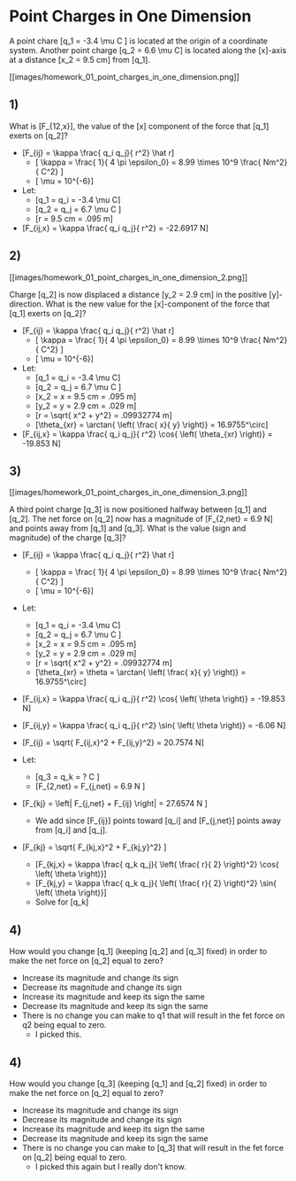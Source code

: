 # Point Charges in One Dimension

A point chare \[q_1 = -3.4 \mu C \] is located at the origin of a coordinate system.
Another point charge \[q_2 = 6.6 \mu C\] is located along the \[x\]-axis at a distance
\[x_2 = 9.5 cm\] from \[q_1\].

[[images/homework_01_point_charges_in_one_dimension.png]]

## 1)

What is \[F_{12,x}\], the value of the \[x\] component of the force that \[q_1\] exerts on \[q_2\]?

* \[F_{ij} = \kappa \frac{ q_i q_j}{ r^2} \hat r\]
  * \[ \kappa = \frac{ 1}{ 4 \pi \epsilon_0} = 8.99 \times 10^9 \frac{ Nm^2}{ C^2} \]
  * \[ \mu = 10^{-6}\]
* Let:
  * \[q_1 = q_i = -3.4 \mu C\]
  * \[q_2 = q_j = 6.7 \mu C \]
  * \[r = 9.5 cm = .095 m\]
* \[F_{ij,x} = \kappa \frac{ q_i q_j}{ r^2} = -22.6917 N\]

## 2)

[[images/homework_01_point_charges_in_one_dimension_2.png]]

Charge \[q_2\] is now displaced a distance \[y_2 = 2.9 cm\] in the positive \[y\]-direction. What is 
the new value for the \[x\]-component of the force that \[q_1\] exerts on \[q_2\]?

* \[F_{ij} = \kappa \frac{ q_i q_j}{ r^2} \hat r\]
  * \[ \kappa = \frac{ 1}{ 4 \pi \epsilon_0} = 8.99 \times 10^9 \frac{ Nm^2}{ C^2} \]
  * \[ \mu = 10^{-6}\]
* Let:
  * \[q_1 = q_i = -3.4 \mu C\]
  * \[q_2 = q_j = 6.7 \mu C \]
  * \[x_2 = x = 9.5 cm = .095 m\]
  * \[y_2 = y = 2.9 cm = .029 m\]
  * \[r = \sqrt{ x^2 + y^2} = .09932774 m\]
  * \[\theta_{xr} = \arctan{ \left( \frac{ x}{ y} \right)} = 16.9755^\circ\]
* \[F_{ij,x} = \kappa \frac{ q_i q_j}{ r^2} \cos{ \left( \theta_{xr} \right)} = -19.853 N\]

## 3)

[[images/homework_01_point_charges_in_one_dimension_3.png]]

A third point charge \[q_3\] is now positioned halfway between \[q_1\] and \[q_2\]. The net force 
on \[q_2\] now has a magnitude of \[F_{2,net} = 6.9 N\] and points away from \[q_1\] and \[q_3\]. What is the value 
(sign and magnitude) of the charge \[q_3\]?

* \[F_{ij} = \kappa \frac{ q_i q_j}{ r^2} \hat r\]
  * \[ \kappa = \frac{ 1}{ 4 \pi \epsilon_0} = 8.99 \times 10^9 \frac{ Nm^2}{ C^2} \]
  * \[ \mu = 10^{-6}\]
* Let:
  * \[q_1 = q_i = -3.4 \mu C\]
  * \[q_2 = q_j = 6.7 \mu C \]
  * \[x_2 = x = 9.5 cm = .095 m\]
  * \[y_2 = y = 2.9 cm = .029 m\]
  * \[r = \sqrt{ x^2 + y^2} = .09932774 m\]
  * \[\theta_{xr} = \theta = \arctan{ \left( \frac{ x}{ y} \right)} = 16.9755^\circ\]
* \[F_{ij,x} = \kappa \frac{ q_i q_j}{ r^2} \cos{ \left( \theta \right)} = -19.853 N\]
* \[F_{ij,y} = \kappa \frac{ q_i q_j}{ r^2} \sin{ \left( \theta \right)} = -6.06 N\]
* \[F_{ij} = \sqrt{ F_{ij,x}^2 + F_{ij,y}^2} = 20.7574 N\]

* Let:
  * \[q_3 = q_k = ? C \]
  * \[F_{2,net} = F_{j,net} = 6.9 N \]
* \[F_{kj} = \left| F_{j,net} + F_{ij} \right| = 27.6574 N \]
  * We add since \[F_{ij}\] points toward \[q_i\] and \[F_{j,net}\] points away from \[q_i\] and \[q_j\].

* \[F_{kj} = \sqrt{ F_{kj,x}^2 + F_{kj,y}^2} \]
  * \[F_{kj,x} = \kappa \frac{ q_k q_j}{ \left( \frac{ r}{ 2} \right)^2} \cos{ \left( \theta \right)}\]
  * \[F_{kj,y} = \kappa \frac{ q_k q_j}{ \left( \frac{ r}{ 2} \right)^2} \sin{ \left( \theta \right)}\]
  * Solve for \[q_k\]

## 4)

How would you change \[q_1\] (keeping \[q_2\] and \[q_3\] fixed) in order to make the net force on \[q_2\] equal to zero?
* Increase its magnitude and change its sign
* Decrease its magnitude and change its sign
* Increase its magnitude and keep its sign the same
* Decrease its magnitude and keep its sign the same
* There is no change you can make to q1 that will result in the fet force on q2 being equal to zero.
  * I picked this.

## 4)

How would you change \[q_3\] (keeping \[q_1\] and \[q_2\] fixed) in order to make the net force on \[q_2\] equal to zero?
* Increase its magnitude and change its sign
* Decrease its magnitude and change its sign
* Increase its magnitude and keep its sign the same
* Decrease its magnitude and keep its sign the same
* There is no change you can make to \[q_3\] that will result in the fet force on \[q_2\] being equal to zero.
  * I picked this again but I really don't know.
